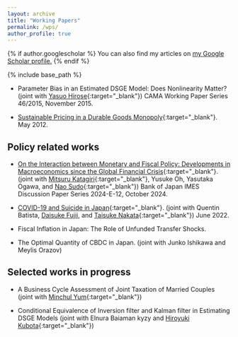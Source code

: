 ```yaml
---
layout: archive
title: "Working Papers"
permalink: /wps/
author_profile: true
---
```


{% if author.googlescholar %}
  You can also find my articles on <u><a href="{{author.googlescholar}}">my Google Scholar profile</a>.</u>
{% endif %}

{% include base_path %}

* Parameter Bias in an Estimated DSGE Model: Does Nonlinearity Matter? (joint with [Yasuo Hirose](https://sites.google.com/site/yasuohirose/){:target="_blank"}) CAMA Working Paper Series 46/2015, November 2015.

<!-- * [Applying Precomputation of Integrals to Nonlinear DSGE Models with Occasionally Binding Constraints](/files/method012419.pdf){:target="_blank"}. January 2019. -->

<!-- ### *Others:* -->

* [Sustainable Pricing in a Durable Goods Monopoly](/files/NASM2013-492.pdf){:target="_blank"}. May 2012.

## Policy related works

* [On the Interaction between Monetary and Fiscal Policy: Developments in Macroeconomics since the Global Financial Crisis](https://www.imes.boj.or.jp/research/abstracts/english/24-E-12.html){:target="_blank"}. (joint with [Mitsuru Katagiri](https://sites.google.com/site/mitsurukatagiri/){:target="_blank"}, Yusuke Oh, Yasutaka Ogawa, and [Nao Sudo](https://sites.google.com/site/naosudo2012/){:target="_blank"}) Bank of Japan IMES Discussion Paper Series 2024-E-12, October 2024.

* [COVID-19 and Suicide in Japan](https://drive.google.com/file/d/1JZ1UbFPN16eEmt5VBD3jUJtkp8-pZVlu/view){:target="_blank"}. (joint with Quentin Batista, [Daisuke Fujii](https://sites.google.com/site/fujii0622/home), and [Taisuke Nakata](https://sites.google.com/site/taisukenakata/){:target="_blank"}) June 2022.

* Fiscal Inflation in Japan: The Role of Unfunded Transfer Shocks. 

* The Optimal Quantity of CBDC in Japan. (joint with Junko Ishikawa and Meylis Orazov)

## Selected works in progress

<!-- * Monetary Policy and Labor Market Participation. (joint with [Kazuhiro Teramoto](https://sites.google.com/view/kazuhiroteramoto/home){:target="_blank"} and [Francesco Zanetti](https://users.ox.ac.uk/~wadh4073/){:target="_blank"}) -->

* A Business Cycle Assessment of Joint Taxation of Married Couples (joint with [Minchul Yum](https://minchulyum.github.io/){:target="_blank"})

* Conditional Equivalence of Inversion filter and Kalman filter in Estimating DSGE Models (joint with Elnura Baiaman kyzy and [Hiroyuki Kubota](https://sites.google.com/view/hiroyuki-kubota/){:target="_blank"})

<!-- * Government Multipliers in HANK models (joint with Masakazu Emoto) -->

<!-- * Solving Loose Commitment with Occasionally Binding Constraints (joint with [Kohei Hasui](https://khas.bitbucket.io/){:target="_blank"}) -->

<!-- * Forward Guidance as a Monetary Policy Rule. (joint with [Mitsuru Katagiri](https://sites.google.com/site/mitsurukatagiri/){:target="_blank"}) -->
